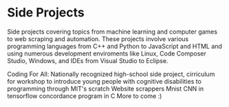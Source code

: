 # Side Projects
Side projects covering topics from machine learning and computer games to web scraping and automation. These projects involve various programming languages from C++ and Python to JavaScript and HTML and using numerous development enviroments like Linux, Code Composer Studio, Windows, and IDEs from Visual Studio to Eclipse.

Coding For All: Nationally recognized high-school side project, cirriculum for workshop to introduce young people with cognitive disabilities to programming through MIT's scratch
Website scrappers
Mnist CNN in tensorflow
concordance program in C
More to come :)
